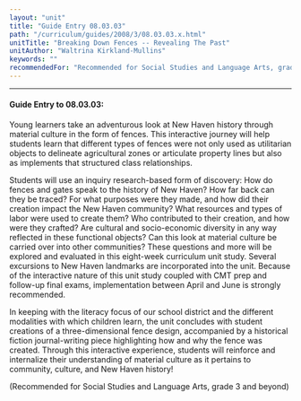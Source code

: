 ```yaml
---
layout: "unit"
title: "Guide Entry 08.03.03"
path: "/curriculum/guides/2008/3/08.03.03.x.html"
unitTitle: "Breaking Down Fences -- Revealing The Past"
unitAuthor: "Waltrina Kirkland-Mullins"
keywords: ""
recommendedFor: "Recommended for Social Studies and Language Arts, grade 3 and beyond"
---
```

<body>
<hr/>
 <h4>
  Guide Entry to 08.03.03:
 </h4>
 <p>
  Young learners take an adventurous look at New Haven history through material culture in the form of fences. This interactive journey will help students learn that different types of fences were not only used as utilitarian objects to delineate agricultural zones or articulate property lines but also as implements that structured class relationships.
 </p>
<p>
  Students will use an inquiry research-based form of discovery: How do fences and gates speak to the history of New Haven? How far back can they be traced? For what purposes were they made, and how did their creation impact the New Haven community? What resources and types of labor were used to create them? Who contributed to their creation, and how were they crafted? Are cultural and socio-economic diversity in any way reflected in these functional objects? Can this look at material culture be carried over into other communities? These questions and more will be explored and evaluated in this eight-week curriculum unit study. Several excursions to New Haven landmarks are incorporated into the unit. Because of the interactive nature of this unit study coupled with CMT prep and follow-up final exams, implementation between April and June is strongly recommended.
 </p>
<p>
  In keeping with the literacy focus of our school district and the different modalities with which children learn, the unit concludes with student creations of a three-dimensional fence design, accompanied by a historical fiction journal-writing piece highlighting how and why the fence was created. Through this interactive experience, students will reinforce and internalize their understanding of material culture as it pertains to community, culture, and New Haven history!
 </p>
<p>
  (Recommended for Social Studies and Language Arts, grade 3 and beyond)
 </p>




</body>